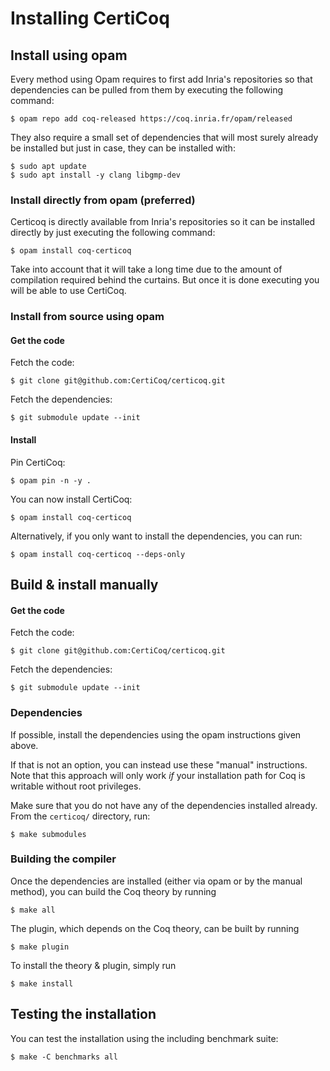 # Installing CertiCoq

## Install using opam
Every method using Opam requires to first add Inria's repositories so that dependencies can be pulled from them by executing the following command: 

```console
$ opam repo add coq-released https://coq.inria.fr/opam/released
```

They also require a small set of dependencies that will most surely already be installed but just in case, they can be installed with: 

```console
$ sudo apt update
$ sudo apt install -y clang libgmp-dev
```


### Install directly from opam (preferred)
Certicoq is directly available from Inria's repositories so it can be installed directly by just executing the following command:

```console
$ opam install coq-certicoq
```
Take into account that it will take a long time due to the amount of compilation required behind the curtains. But once it is done executing you will be able to use CertiCoq.

### Install from source using opam
#### Get the code

Fetch the code:

```console
$ git clone git@github.com:CertiCoq/certicoq.git
```

Fetch the dependencies:

```console
$ git submodule update --init
```
#### Install

Pin CertiCoq:

```console
$ opam pin -n -y .
```

You can now install CertiCoq:

```console
$ opam install coq-certicoq
```

Alternatively, if you only want to install the dependencies, you can run:

```console
$ opam install coq-certicoq --deps-only
```

## Build & install manually
#### Get the code

Fetch the code:

```console
$ git clone git@github.com:CertiCoq/certicoq.git
```

Fetch the dependencies:

```console
$ git submodule update --init
```

### Dependencies

If possible, install the dependencies using the opam instructions given above.

If that is not an option, you can instead use these "manual" instructions. Note that this approach will only work *if* your installation path for Coq is writable without root privileges.

Make sure that you do not have any of the dependencies installed already. From the `certicoq/` directory, run:

```console
$ make submodules
```


### Building the compiler

Once the dependencies are installed (either via opam or by the manual method), you can build the Coq theory by running

```console
$ make all
```

The plugin, which depends on the Coq theory, can be built by running

```console
$ make plugin
```

To install the theory & plugin, simply run

```console
$ make install
```


## Testing the installation

You can test the installation using the including benchmark suite:

```console
$ make -C benchmarks all
```
